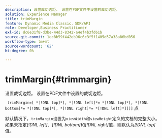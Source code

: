 ```yaml
---
description: 设置裁切边距。 设置在PDF文件中设置的裁切边距。
solution: Experience Manager
title: trimMargin
feature: Dynamic Media Classic，SDK/API
role: Developer,Business Practitioner
exl-id: dc6e31f8-d3be-44d3-8342-a4ef4b3fd61b
source-git-commit: 1ec8b59f442eb96c6c3f5f1405d57a38a86bd056
workflow-type: tm+mt
source-wordcount: '62'
ht-degree: 0%

---
```


# trimMargin{#trimmargin}

设置裁切边距。 设置在PDF文件中设置的裁切边距。

` trimMargin=[ *[!DNL top]*[, *[!DNL left]*= *[!DNL top]*[, *[!DNL bottom]*= *[!DNL top]*[, *[!DNL right]*= *[!DNL left]*]]]]` 点

默认情况下，`trimMargin`设置为`viewWidth`和`viewHeight`定义的文档的完整大小。 如果未指定&#x200B;*[!DNL left]*、*[!DNL bottom]*&#x200B;和&#x200B;*[!DNL right]*&#x200B;值，则默认为&#x200B;*[!DNL top]*&#x200B;值。
